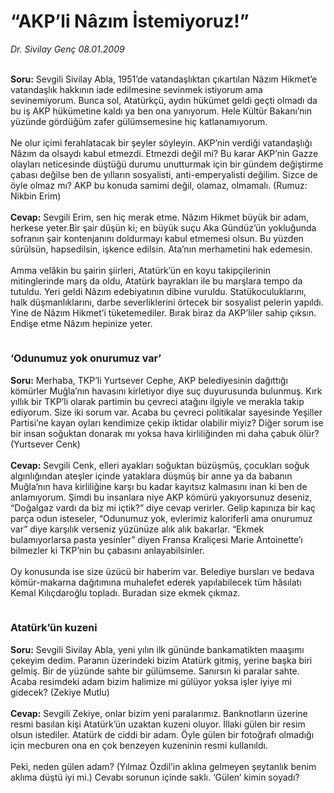 # “AKP’li Nâzım İstemiyoruz!”

*Dr. Sivilay Genç 08.01.2009*

<div class="taraf_structure_2col_1zq">
<div class="margen_n">



 <p><b><br/>Soru:</b> Sevgili Sivilay Abla, 1951’de vatandaşlıktan çıkartılan Nâzım Hikmet’e vatandaşlık hakkının iade edilmesine sevinmek istiyorum ama sevinemiyorum. Bunca sol, Atatürkçü, aydın hükümet geldi geçti olmadı da bu iş AKP hükümetine kaldı ya ben ona yanıyorum. Hele Kültür Bakanı’nın yüzünde gördüğüm zafer gülümsemesine hiç katlanamıyorum. <br/><br/>Ne olur içimi ferahlatacak bir şeyler söyleyin. AKP’nin verdiği vatandaşlığı Nâzım da olsaydı kabul etmezdi. Etmezdi değil mi? Bu karar AKP’nin Gazze olayları neticesinde düştüğü durumu unutturmak için bir gündem değiştirme çabası değilse ben de yılların sosyalisti, anti-emperyalisti değilim. Sizce de öyle olmaz mı? AKP bu konuda samimi değil, olamaz, olmamalı. (Rumuz: Nikbin Erim)<b> <br/><br/>Cevap:</b> Sevgili Erim, sen hiç merak etme. Nâzım Hikmet büyük bir adam, herkese yeter.Bir şair düşün ki; en büyük suçu Aka Gündüz’ün yokluğunda sofranın şair kontenjanını doldurmayı kabul etmemesi olsun. Bu yüzden sürülsün, hapsedilsin, işkence edilsin. Ata’nın merhametini hak edemesin. <br/><br/>Amma velâkin bu şairin şiirleri, Atatürk’ün en koyu takipçilerinin mitinglerinde marş da oldu, Atatürk bayrakları ile bu marşlara tempo da tutuldu. Yeri geldi Nâzım edebiyatının dibine vuruldu. Statükoculuklarını, halk düşmanlıklarını, darbe severliklerini örtecek bir sosyalist pelerin yapıldı. Yine de Nâzım Hikmet’i tüketemediler. Bırak biraz da AKP’liler sahip çıksın. Endişe etme Nâzım hepinize yeter. <b><br/><br/><font size="3"><br/>‘Odunumuz yok onurumuz var’</font></b><b> <br/><br/>Soru:</b> Merhaba, TKP’li Yurtsever Cephe, AKP belediyesinin dağıttığı kömürler Muğla’nın havasını kirletiyor diye suç duyurusunda bulunmuş. Kırk yıllık bir TKP’li olarak partimin bu çevreci atağını ilgiyle ve merakla takip ediyorum. Size iki sorum var. Acaba bu çevreci politikalar sayesinde Yeşiller Partisi’ne kayan oyları kendimize çekip iktidar olabilir miyiz? Diğer sorum ise bir insan soğuktan donarak mı yoksa hava kirliliğinden mi daha çabuk ölür? (Yurtsever Cenk)<b> <br/><br/>Cevap:</b> Sevgili Cenk, elleri ayakları soğuktan büzüşmüş, çocukları soğuk algınlığından ateşler içinde yataklara düşmüş bir anne ya da babanın Muğla’nın hava kirliliğine karşı bu kadar kayıtsız kalmasını inan ki ben de anlamıyorum. Şimdi bu insanlara niye AKP kömürü yakıyorsunuz deseniz, “Doğalgaz vardı da biz mi içtik?” diye cevap verirler. Gelip kapınıza bir kaç parça odun isteseler, “Odunumuz yok, evlerimiz kaloriferli ama onurumuz var” diye karşılık verseniz yüzünüze alık alık bakarlar. “Ekmek bulamıyorlarsa pasta yesinler” diyen Fransa Kraliçesi Marie Antoinette’ı bilmezler ki TKP’nin bu çabasını anlayabilsinler. <br/><br/>Oy konusunda ise size üzücü bir haberim var. Belediye bursları ve bedava kömür-makarna dağıtımına muhalefet ederek yapılabilecek tüm hâsılatı Kemal Kılıçdaroğlu topladı. Buradan size ekmek çıkmaz. <b><br/><br/><font size="3"><br/>Atatürk’ün kuzeni</font> </b><b><br/><br/>Soru:</b> Sevgili Sivilay Abla, yeni yılın ilk gününde bankamatikten maaşımı çekeyim dedim. Paranın üzerindeki bizim Atatürk gitmiş, yerine başka biri gelmiş. Bir de yüzünde sahte bir gülümseme. Sanırsın ki paralar sahte. Acaba resimdeki adam bizim halimize mi gülüyor yoksa işler iyiye mi gidecek? (Zekiye Mutlu)<b> <br/><br/>Cevap:</b> Sevgili Zekiye, onlar bizim yeni paralarımız. Banknotların üzerine resmi basılan kişi Atatürk’ün uzaktan kuzeni oluyor. İllaki gülen bir resim olsun istediler. Atatürk de ciddi bir adam. Öyle gülen bir fotoğrafı olmadığı için mecburen ona en çok benzeyen kuzeninin resmi kullanıldı. <br/><br/>Peki, neden gülen adam? (Yılmaz Özdil’in aklına gelmeyen şeytanlık benim aklıma düştü iyi mi.) Cevabı sorunun içinde saklı. ‘Gülen’ kimin soyadı?</p>
<br/>
<br/>
<br/>



<br/>


<div id="taraf_not">
</div>

</div>


</div>
